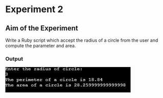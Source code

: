 # Experiment 2

## Aim of the Experiment
Write a Ruby script which accept the radius of a circle from the user and compute the parameter and area.

### Output
![output](exp2output.JPG)
